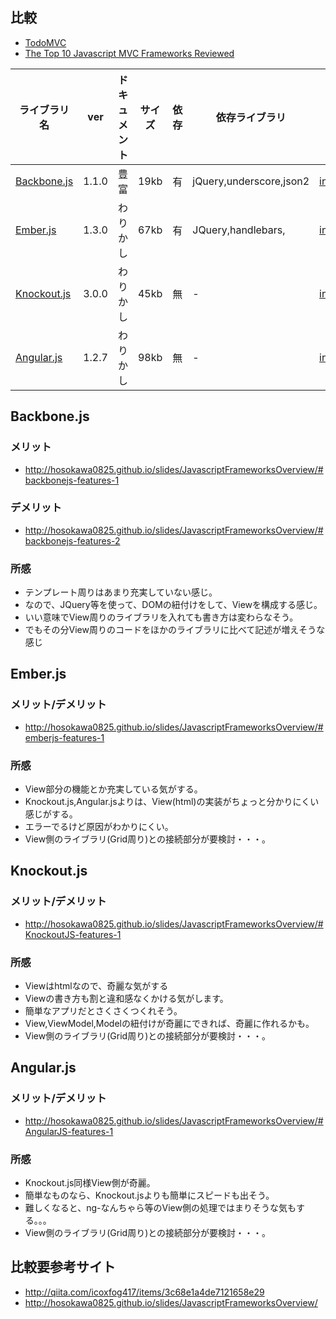 ## 比較

* [TodoMVC](http://todomvc.com/)
* [The Top 10 Javascript MVC Frameworks Reviewed](http://codebrief.com/2012/01/the-top-10-javascript-mvc-frameworks-reviewed/)

ライブラリ名 | ver | ドキュメント | サイズ | 依存 | 依存ライブラリ |  html | js 
-------------|-----|--------------|--------|------|-----------------|----|------
[Backbone.js](http://backbonejs.org/)  | 1.1.0 | 豊富 |  19kb | 有 | jQuery,underscore,json2 | [index.html](https://github.com/nakanowax/js-framework-example/blob/master/backbone.js/index.html) | [app.js](https://github.com/nakanowax/js-framework-example/blob/master/backbone.js/js/app.js)
[Ember.js](http://emberjs.com/) | 1.3.0 | わりかし | 67kb | 有 | JQuery,handlebars, | [index.html](https://github.com/nakanowax/js-framework-example/blob/master/ember.js/index.html) | [app.js](https://github.com/nakanowax/js-framework-example/blob/master/ember.js/js/app.js)
[Knockout.js](http://knockoutjs.com/) | 3.0.0 | わりかし | 45kb | 無 | - | [index.html](https://github.com/nakanowax/js-framework-example/blob/master/knockout.js/index.html) | [app.js](https://github.com/nakanowax/js-framework-example/blob/master/knockout.js/js/app.js)
[Angular.js](http://angularjs.org/) | 1.2.7 | わりかし | 98kb | 無 | - | [index.html](https://github.com/nakanowax/js-framework-example/blob/master/angular.js/index.html) | [app.js](https://github.com/nakanowax/js-framework-example/blob/master/angular.js/js/app.js)

## Backbone.js
### メリット
* http://hosokawa0825.github.io/slides/JavascriptFrameworksOverview/#backbonejs-features-1

### デメリット
* http://hosokawa0825.github.io/slides/JavascriptFrameworksOverview/#backbonejs-features-2

### 所感
* テンプレート周りはあまり充実していない感じ。
 * なので、JQuery等を使って、DOMの紐付けをして、Viewを構成する感じ。
* いい意味でView周りのライブラリを入れても書き方は変わらなそう。
* でもその分View周りのコードをほかのライブラリに比べて記述が増えそうな感じ

## Ember.js
### メリット/デメリット
* http://hosokawa0825.github.io/slides/JavascriptFrameworksOverview/#emberjs-features-1

### 所感
* View部分の機能とか充実している気がする。
* Knockout.js,Angular.jsよりは、View(html)の実装がちょっと分かりにくい感じがする。
* エラーでるけど原因がわかりにくい。
* View側のライブラリ(Grid周り)との接続部分が要検討・・・。

## Knockout.js
### メリット/デメリット
* http://hosokawa0825.github.io/slides/JavascriptFrameworksOverview/#KnockoutJS-features-1

### 所感
* Viewはhtmlなので、奇麗な気がする
* Viewの書き方も割と違和感なくかける気がします。
* 簡単なアプリだとさくさくつくれそう。
* View,ViewModel,Modelの紐付けが奇麗にできれば、奇麗に作れるかも。
* View側のライブラリ(Grid周り)との接続部分が要検討・・・。

## Angular.js
### メリット/デメリット
* http://hosokawa0825.github.io/slides/JavascriptFrameworksOverview/#AngularJS-features-1

### 所感
* Knockout.js同様View側が奇麗。
* 簡単なものなら、Knockout.jsよりも簡単にスピードも出そう。
* 難しくなると、ng-なんちゃら等のView側の処理ではまりそうな気もする。。。
* View側のライブラリ(Grid周り)との接続部分が要検討・・・。


## 比較要参考サイト
* http://qiita.com/icoxfog417/items/3c68e1a4de7121658e29
* http://hosokawa0825.github.io/slides/JavascriptFrameworksOverview/

